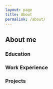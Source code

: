 ```yaml
---
layout: page
title: About
permalink: /about/
---
```


## **About me** ##

### Education ###

### Work Experience ###

### Projects ###